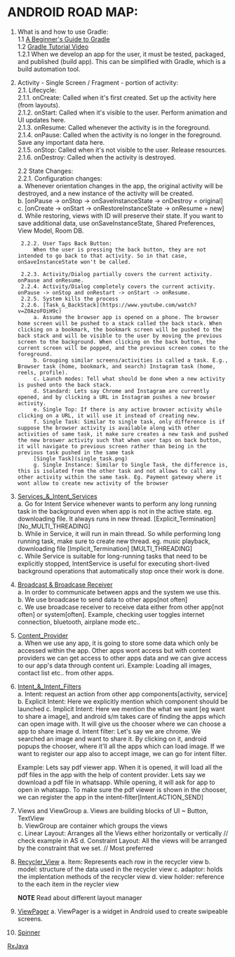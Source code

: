 # ANDROID ROAD MAP:

1. What is and how to use Gradle:  
   1.1 [A Beginner's Guide to Gradle](https://medium.com/@andrewMacmurray/a-beginners-guide-to-gradle-26212ddcafa8)  
   1.2 [Gradle Tutorial Video](https://www.youtube.com/watch?v=cUGWEQ8NLHk)  
      1.2.1 When we develop an app for the user, it must be tested, packaged, and published (build app). This can be simplified with Gradle, which is a build automation tool.  

2. Activity - Single Screen / Fragment - portion of activity:  
    2.1. Lifecycle:  
        2.1.1. onCreate: Called when it's first created. Set up the activity here (from layouts).  
        2.1.2. onStart: Called when it's visible to the user. Perform animation and UI updates here.  
        2.1.3. onResume: Called whenever the activity is in the foreground.  
        2.1.4. onPause: Called when the activity is no longer in the foreground. Save any important data here.  
        2.1.5. onStop: Called when it's not visible to the user. Release resources.  
        2.1.6. onDestroy: Called when the activity is destroyed.  

    2.2 State Changes:  
        2.2.1. Configuration changes:  
            a. Whenever orientation changes in the app, the original activity will be destroyed, and a new instance of the activity will be created.  
            b. [onPause -> onStop -> onSaveInstanceState -> onDestroy = original]  
            c. [onCreate -> onStart -> onRestoreInstanceState -> onResume = new]  
            d. While restoring, views with ID will preserve their state. If you want to save additional data, use onSaveInstanceState, Shared Preferences, View Model, Room DB.  

        2.2.2. User Taps Back Button:   
            When the user is pressing the back button, they are not intended to go back to that activity. So in that case, onSaveInstanceState won't be called.  

        2.2.3. Activity/Dialog partially covers the current activity. onPause and onResume.  
        2.2.4. Activity/Dialog completely covers the current activity. onPause -> onStop and onRestart -> onStart -> onResume.
        2.2.5. System kills the process  
        2.2.6. [Task_&_BackStack](https://www.youtube.com/watch?v=Z0AzoFOiH9c)  
            a. Assume the browser app is opened on a phone. The browser home screen will be pushed to a stack called the back stack. When clicking on a bookmark, the bookmark screen will be pushed to the back stack and will be visible to the user by moving the previous screen to the background. When clicking on the back button, the current screen will be popped, and the previous screen comes to the foreground.  
            b. Grouping similar screens/activities is called a task. E.g., Browser task (home, bookmark, and search) Instagram task (home, reels, profile).  
            c. Launch modes: Tell what should be done when a new activity is pushed onto the back stack. 
            d. Standard: Lets say Chrome and Instagram are currently opened, and by clicking a URL in Instagram pushes a new browser activity.  
            e. Single Top: If there is any active browser activity while clicking on a URL, it will use it instead of creating new.  
            f. Single Task: Similar to single task, only difference is if suppose the browser activity is available along with other activities of same task, it make sure creates a new task and pushed the new broswer activity such that when user taps on back button, it will navigate to previous screen rather than being in the previous task pushed in the same task  
            [Single Task](single_task.png)  
            g. Single Instance: Similar to Single Task, the difference is, this is isolated from the other task and not allows to call any other activity within the same task. Eg. Payment gateway where it wont allow to create new activity of the browser  

3. [Services_&_Intent_Services](https://medium.com/@fierydinesh/understanding-service-and-intentservice-in-android-with-kotlin-cea76512ec16)  
    a. Go for Intent Service whenever wants to perform any long running task in the background even when app is not in the active state. eg. downloading file. It always runs in new thread. [Explicit_Termination] [No_MULTI_THREADING]  
    b. While in Service, it will run in main thread. So while performing long running task, make sure to create new thread. eg. music playback, downloading file [Implicit_Termination] [MULTI_THREADING]  
    c. While Service is suitable for long-running tasks that need to be explicitly stopped, IntentService is useful for executing short-lived background operations that automatically stop once their work is done.  

4. [Broadcast & Broadcase Receiver](https://www.youtube.com/watch?v=HDVyFsFUuVg)  
    a. In order to communicate between apps and the system we use this.   
    b. We use broadcase to send data to other apps[not often]  
    c. We use broadcase receiver to receive data either from other app[not often] or system[often]. Example, checking user toggles internet connection, bluetooth, airplane mode etc..  

5. [Content_Provider](https://www.youtube.com/watch?v=IVHZpTyVOxU)  
    a. When we use any app, it is going to store some data which only be accessed within the app. Other apps wont access but with content providers we can get access to other apps data and we can give access to our app's data through content uri. Example: Loading all images, contact list etc.. from other apps.

6. [Intent_&_Intent_Filters](https://www.youtube.com/watch?v=2hIY1xuImuQ)    
    a. Intent: request an action from other app components[activity, service]  
    b. Explicit Intent: Here we explicitly mention which component should be launched
    c. Implicit Intent: Here we mention the what we want [eg want to share a image], and android s/m takes care of finding the apps which can open image with. It will give us the chooser where we can choose a app to share image
    d. Intent filter: Let's say we are chrome. We searched an image and want to share it. By clicking on it, android popups the chooser, where it'll all the apps which can load image. If we want to register our app also to accept image, we can go for intent filter.

    Example: Lets say pdf viewer app. When it is opened, it will load all the pdf files in the app with the help of content provider. Lets say we download a pdf file in whatsapp. While opening, it will ask for app to open in whatsapp. To make sure the pdf viewer is shown in the chooser, we can register the app in the intent-filter[Intent.ACTION_SEND]

7. Views and ViewGroup
    a. Views are building blocks of UI ~ Button, TextView  
    b. ViewGroup are container which groups the views  
    c. Linear Layout: Arranges all the Views either horizontally or vertically // check example in AS
    d. Constraint Layout: All the views will be arranged by the constraint that we set. // Most preferred

8. [Recycler_View](https://medium.com/@mutebibrian256/android-recyclerview-in-kotlin-4b7fc646da4c)
    a. Item: Represents each row in the recycler view
    b. model: structure of the data used in the recycler view
    c. adaptor: holds the implentation methods of the recycler view
    d. view holder: reference to the each item in the reycler view

    **NOTE** Read about different layout manager

9. [ViewPager](https://www.youtube.com/watch?v=-wB_JE_PRTo)
    a. ViewPager is a widget in Android used to create swipeable screens.

10. [Spinner](https://www.youtube.com/watch?v=ovGZYK9bq2o)

[RxJava](https://medium.com/@myofficework000/why-how-rxjava-for-android-5bda790ff730)